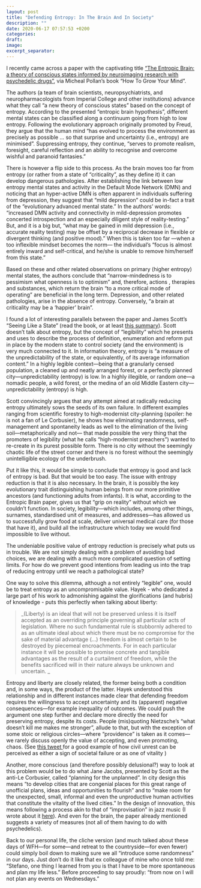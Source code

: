 ```yaml
---
layout: post
title: "Defending Entropy: In The Brain And In Society"
description: ""
date: 2020-06-17 07:57:53 +0200
categories: 
draft:
image: 
excerpt_separator: 
---
```


I recently came across a paper with the captivating title [“The Entropic Brain: a theory of conscious states informed by neuroimaging research with psychedelic drugs”](https://www.frontiersin.org/articles/10.3389/fnhum.2014.00020/full), via Micheal Pollan’s book “How To Grow Your Mind”. 

The authors (a team of brain scientists, neuropsychiatrists, and neuropharmacologists from Imperial College and other institutions) advance what they call “a new theory of conscious states” based on the concept of entropy.  According to the presented “entropic brain hypothesis”,  different mental states can be classified along a continuum going from high to low entropy. Following the evolutionary approach originally promoted by Freud, they argue that the human mind “has evolved to process the environment as precisely as possible … so that surprise and uncertainty (i.e., entropy) are minimised”. Suppressing entropy, they continue, “serves to promote realism, foresight, careful reflection and an ability to recognise and overcome wishful and paranoid fantasies.”

There is however a flip side to this process. As the brain moves too far from entropy (or rather from a state of “criticality”, as they define it) it can develop dangerous pathologies. After establishing the link between low entropy mental states and activity in the Default Mode Network (DMN) and noticing that an hyper-active DMN is often apparent in individuals suffering from depression, they suggest that “mild depression” could be in-fact a trait of the “evolutionary advanced mental state.” In the authors’ words: “increased DMN activity and connectivity in mild-depression promotes concerted introspection and an especially diligent style of reality-testing.” But, and it is a big but, “what may be gained in mild depression (i.e., accurate reality testing) may be offset by a reciprocal decrease in flexible or divergent thinking (and positive mood).” When this is taken too far —when a too inflexible mindset becomes the norm— the individual’s “focus is almost entirely inward and self-critical, and he/she is unable to remove him/herself from this state.” 

Based on these and other related observations on primary (higher entropy) mental states, the authors conclude that “narrow-mindedness is to pessimism what openness is to optimism” and, therefore, actions , therapies and substances, which return the brain “to a more critical mode of operating” are beneficial in the long term. Depression, and other related pathologies, arise in the absence of entropy. Conversely, “a brain at criticality may be a ‘happier’ brain”.

I found a lot of interesting parallels between the paper and James Scott’s “Seeing Like a State” (read the book, or at least [this summary](https://www.ribbonfarm.com/2010/07/26/a-big-little-idea-called-legibility/)). Scott doesn’t talk about entropy, but the concept of “legibility” which he presents and uses to describe the process of definition, enumeration and reform put in place by the modern state to control society (and the environment) is very much connected to it. In information theory, entropy is “a measure of the unpredictability of the state, or equivalently, of its average information content.” In a highly legible context—being that a granularly censed population, a cleaned up and neatly arranged forest, or a  perfectly planned city—unpredictability (entropy) is low. In a highly illegible, or random one—a nomadic people, a wild forest, or the medina of an old Middle Eastern city—unpredictability (entropy) is high.

Scott convincingly argues that any attempt aimed at radically reducing entropy ultimately sows the seeds of its own failure. In different examples ranging from scientific forestry to high-modernist city-planning (spoiler: he is not a fan of Le Corbusier), he shows how eliminating randomness, self-management and spontaneity leads as well to the elimination of the living soil—metaphorically and not— that made possible the very thing that the promoters of legibility (what he calls “high-modernist preachers”) wanted to re-create in its purest possible form. There is no city without the seemingly chaotic life of the street corner and there is no forest without the seemingly unintelligible ecology of the underbrush. 

Put it like this, it would be simple to conclude that entropy is good and lack of entropy is bad. But that would be too easy. The issue with entropy reduction is that it is also necessary. In the brain, it is possibly the key evolutionary trait distinguishing human beings from our more primitive ancestors (and functioning adults from infants). It is what, according to the Entropic Brain paper, gives us that “grip on reality” without which we couldn’t function. In society, legibility—which includes, among other things, surnames, standardised unit of measures, and addresses—has allowed us to successfully grow food at scale, deliver universal medical care (for those that have it), and build all the infrastructure which today we would find impossible to live without. 

The undeniable positive value of entropy reduction is precisely what puts us in trouble. We are not simply dealing with  a problem of avoiding bad choices, we are dealing with a much more complicated question of setting limits.  For how do we prevent good intentions from leading us into the trap of reducing entropy until we reach a pathological state? 

One way to solve this dilemma, although a not entirely “legible” one, would be to treat entropy as an uncompromisable value. Hayek - who dedicated a large part of his work to admonishing against the glorifications (and hubris) of knowledge - puts this perfectly when talking about liberty: 

> _(Liberty) is an ideal that will not be preserved unless it is itself accepted as an overriding principle governing all particular acts of legislation. Where no such fundamental rule is stubbornly adhered to as an ultimate ideal about which there must be no compromise for the sake of material advantage (…) freedom is almost certain to be destroyed by piecemeal encroachments. For in each particular instance it will be possible to promise concrete and tangible advantages as the result of a curtailment of freedom, while the benefits sacrificed will in their nature always be unknown and uncertain. _

Entropy and liberty are closely related, the former being both a condition and, in some ways, the product of the latter. Hayek understood this relationship and in different instances made clear that defending freedom requires the willingness to accept uncertainty and its (apparent) negative consequences—for example inequality of outcomes. We could push the argument one step further and declare more directly the need for preserving entropy, despite its costs.  People (mis)quoting Nietzsche’s “what doesn’t kill me makes me stronger”,  allude to that, but with the exception of some stoic or religious circles—where “providence” is taken as it comes—we rarely discuss openly the value of accepting, and even promoting, chaos. (See [this tweet ]([https://twitter.com/antoniogm/status/1267500044275466248?s=20])for a good example of how civil unrest can be perceived as either a sign of societal failure or as one of vitality )

Another, more conscious (and therefore possibly delusional?) way to look at this problem would be to do what Jane Jacobs, presented by Scott as the anti-Le Corbusier, called “planning for the unplanned”. In city design this means “to develop cities that are congenial places for this great range of unofficial plans, ideas and opportunities to flourish” and to “make room for the unexpected, small, informal and even the unproductive human activities that constitute the vitality of the lived cities.” In the design of innovation, this means following a process akin to that of “improvisation” in jazz music (I wrote about it [here](https://blog.founders.as/so-you-think-you-can-create-companies-punk-bfcaa032bce4)). And even for the brain, the paper already mentioned suggests a variety of measures (not all of them having to do with psychedelics). 

Back to our personal life, the cliche version (and much talked about these days of WFH—for some—and retreat to the countryside—for even fewer) could simply boil down to making sure we all “introduce some randomness” in our days. Just don’t do it like that ex colleague of mine who once told me: “Stefano, one thing I learned from you is that I have to be more spontaneous and plan my life less.” Before proceeding to say proudly: “from now on I will not plan any events on Wednesdays.”





